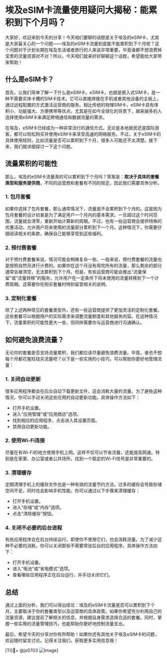 # 埃及eSIM卡流量使用疑问大揭秘：能累积到下个月吗？

大家好，欢迎来到今天的分享！今天咱们要聊的话题是关于埃及的eSIM卡，尤其是大家最关心的一个问题——埃及的eSIM卡流量到底能不能累积到下个月呢？这个问题对于计划长期在埃及生活或者旅行的人来说非常重要，毕竟谁都不想浪费掉宝贵的流量资源对不对？所以，今天咱们就来好好聊聊这个话题，希望能给大家带来帮助！

## 什么是eSIM卡？

首先，让我们简单了解一下什么是eSIM卡。eSIM卡，也就是嵌入式SIM卡，是一种不需要实体卡槽的SIM卡技术。它可以直接焊接在手机或者其他设备的主板上，通过远程配置的方式激活运营商的服务。相比传统的物理SIM卡，eSIM卡具有体积小、功能强大、方便携带等优点。尤其是在如今全球化的背景下，越来越多的人选择使用eSIM卡来满足跨境通信和数据流量的需求。

在埃及，eSIM卡已经成为一种非常流行的通信方式。无论是本地居民还是国际游客，都可以轻松购买并使用eSIM卡来享受高速的网络服务。不过，关于eSIM卡的具体使用规则，比如流量是否可以累积到下个月，很多人可能还不太清楚。接下来，我们就详细探讨一下这个问题。

## 流量累积的可能性

那么，埃及的eSIM卡流量真的可以累积到下个月吗？答案是：**取决于具体的套餐类型和服务提供商**。不同的运营商和套餐有不同的规定，因此我们需要具体分析。

### 1. 包月套餐

如果你选择了包月套餐，那么通常情况下，流量是不会累积到下个月的。这是因为包月套餐的设计初衷是为了满足用户一个月内的基本需求。一旦超过这个时间范围，流量就会清零，重新开始计算新的周期。不过，也有一些运营商会提供特殊的优惠活动，允许用户将未使用的流量部分累积到下一个月。这种情况下，你需要仔细阅读相关的条款，确保自己能够享受到这些福利。

### 2. 预付费套餐

对于预付费套餐来说，情况可能会稍微复杂一些。一般来说，预付费套餐的流量也是按照自然月进行计费的。如果你在这个月没有用完所有的流量，那么剩余的部分通常会被清空，无法累积到下个月。但是，有些运营商可能会推出“流量保留”或“流量转移”的服务，允许用户在一定条件下将未使用的流量转移到下一个计费周期。这需要你在购买套餐时特别留意相关的说明。

### 3. 定制化套餐

除了上述两种常见的套餐类型外，还有一些运营商提供了更加灵活的定制化套餐。这些套餐可以根据用户的实际需求来调整流量额度和其他服务内容。在这种情况下，流量累积的可能性更大一些，但同样需要你与运营商进行沟通确认。

## 如何避免浪费流量？

无论你的套餐是否支持流量累积，我们都应该尽量避免浪费流量。毕竟，谁也不想每个月都花冤枉钱买流量吧？以下是一些实用的小技巧，可以帮助你更好地管理流量：

### 1. 关闭自动更新

很多应用程序都会在后台自动下载更新文件，这会消耗大量的流量。为了避免这种情况，你可以手动关闭这些应用的自动更新功能。具体操作方法如下：
- 打开手机设置。
- 进入“应用管理”或“应用商店”选项。
- 找到相应的应用程序，点击进入其设置页面。
- 禁用自动更新功能。

### 2. 使用Wi-Fi连接

尽量在有Wi-Fi的地方使用手机上网。这样不仅可以节省流量，还能提高网速。特别是在家里、办公室或者公共场所，找到一个稳定的Wi-Fi信号是非常重要的。

### 3. 清理缓存

定期清理手机上的缓存文件也是一种有效的流量节约方法。过多的缓存会导致存储空间不足，同时也会影响手机性能。你可以通过以下步骤来清理缓存：
- 打开手机设置。
- 进入“存储”或“内存”选项。
- 点击“清除缓存”按钮。

### 4. 关闭不必要的后台进程

有些应用程序会在后台持续运行，即使你不使用它们，也会消耗流量。为了减少这种不必要的消耗，你可以关闭那些不需要常驻后台的应用程序。具体操作方法如下：
- 打开手机设置。
- 进入“电池”或“省电模式”选项。
- 查看哪些应用程序正在后台运行，并手动关闭它们。

## 总结

通过上面的分析，我们可以得出结论：埃及的eSIM卡流量是否可以累积到下个月，主要取决于你的套餐类型以及运营商的具体政策。如果你希望充分利用自己的流量资源，建议提前了解相关的信息，并根据自身需求选择合适的套餐。同时，掌握一些实用的流量管理技巧，也能帮助你更好地控制流量支出。

最后，希望今天的分享对你有所帮助！如果你还有其他关于埃及eSIM卡的问题，欢迎随时留言讨论。记得关注我们，获取更多实用信息哦！

[TG💪+ @jx0703 ![Image](https://github.com/user-attachments/assets/dbca1d08-cadb-493c-b0ec-ad6f7a83f270)]